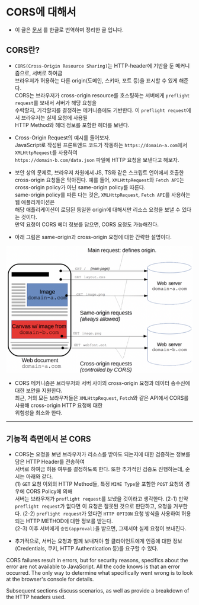<h1>CORS에 대해서</h1>

- 이 글은 <a href="https://developer.mozilla.org/en-US/docs/Web/HTTP/CORS">문서</a> 를 한글로 번역하며 정리한 글 입니다.

<h2>CORS란?</h2>

- `CORS(Cross-Origin Resource Sharing)`는 HTTP-header에 기반을 둔 메커니즘으로, 서버로 하여금  
  브라우저가 허용하는 다른 origin(도메인, 스키마, 포트 등)을 표시할 수 있게 해준다.  
  CORS는 브라우저가 cross-origin resource를 호스팅하는 서버에게 `preflight request`를 보내서 서버가 해당 요청을  
  수락할지, 기각할지를 결정하는 메커니즘에도 기반한다. 이 `preflight request`에서 브라우저는 실제 요청에 사용될  
  HTTP Method와 헤더 정보를 포함한 헤더를 보낸다.

- Cross-Origin Request의 예시를 들어보자.  
  JavaScript로 작성된 프론트엔드 코드가 작동하는 `https://domain-a.com`에서 `XMLHttpRequest`를 사용하여  
  `https://domain-b.com/data.json` 파일에 HTTP 요청을 보낸다고 해보자.

- 보안 상의 문제로, 브라우저 차원에서 JS, TS와 같은 스크립트 언어에서 호출한 cross-origin 요청들은 막아진다.
  예를 들어, `XMLHttpRequest`와 `Fetch API`는 cross-origin policy가 아닌 same-origin policy를 따른다.  
  same-origin policy를 따른 다는 것은, `XMLHttpRequest`, `Fetch API`를 사용하는 웹 애플리케이션은  
  해당 애플리케이션이 로딩된 동일한 origin에 대해서만 리소스 요청을 보낼 수 있다는 것이다.  
  만약 요청이 CORS 헤더 정보를 담으면, CORS 요청도 가능해진다.

- 아래 그림은 same-origin과 cross-origin 요청에 대한 간략한 설명이다.

![picture 1](images/cc515be9aa904229abb84fa4f35cc26645297445f34af58904c11e9e185b468e.png)

- CORS 메커니즘은 브라우저와 서버 사이의 cross-origin 요청과 데이터 송수신에 대한 보안을 지원한다.  
 최근, 거의 모든 브라우저들은 `XMLHttpRequest`, `Fetch`와 같은 API에서 CORS를 사용해 cross-origin HTTP 요청에 대한  
 위험성을 최소화 한다.
<hr/>

<h2>기능적 측면에서 본 CORS</h2>

- CORS는 요청을 보낸 브라우저가 리소스를 받아도 되는지에 대한 검증하는 정보를 담은 HTTP Header를 전송하여  
   서버로 하여금 허용 여부를 결정하도록 한다. 또한 추가적인 검증도 진행하는데, 순서는 아래와 같다.  
   (1) `GET` 요청 이외의 HTTP Method들, 특정 `MIME Type`을 포함한 `POST` 요청의 경우에 CORS Policy에 의해  
   서버는 브라우저가 `preflight request`를 보냈을 것이라고 생각한다.
  (2-1) 만약 `preflight request`가 없다면 이 요청은 잘못된 것으로 판단하고, 요청을 거부한다.
  (2-2) `preflight request`가 있다면 `HTTP OPTION` 요청 방식을 사용하여 허용되는 HTTP METHOD에 대한 정보를 받는다.  
  (2-3) 이후 서버에게 `승인(approval)`을 받으면, 그제서야 실제 요청이 보내진다.

- 추가적으로, 서버는 요청과 함께 보내져야 할 클라이언트에게 인증에 대한 정보(Credentials, 쿠키, HTTP Authentication 등)를 요구할 수 있다.

CORS failures result in errors, but for security reasons, specifics about the error are not available to JavaScript. All the code knows is that an error occurred. The only way to determine what specifically went wrong is to look at the browser's console for details.

Subsequent sections discuss scenarios, as well as provide a breakdown of the HTTP headers used.
